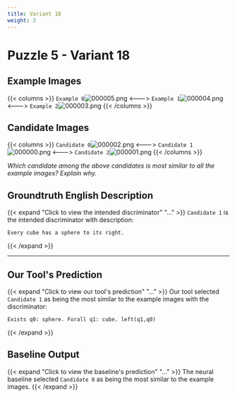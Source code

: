 ```yaml
---
title: Variant 18
weight: 3
---
```


# Puzzle 5 - Variant 18

## Example Images
{{< columns >}}
`Example 0`![000005.png](/clevr-variants/shield/fovariant-18/render/images/CLEVR_val_000005.png)
<--->
`Example 1`![000004.png](/clevr-variants/shield/fovariant-18/render/images/CLEVR_val_000004.png)
<--->
`Example 2`![000003.png](/clevr-variants/shield/fovariant-18/render/images/CLEVR_val_000003.png)
{{< /columns >}}

## Candidate Images
{{< columns >}}
`Candidate 0`![000002.png](/clevr-variants/shield/fovariant-18/render/images/CLEVR_val_000002.png)
<--->
`Candidate 1`![000000.png](/clevr-variants/shield/fovariant-18/render/images/CLEVR_val_000000.png)
<--->
`Candidate 2`![000001.png](/clevr-variants/shield/fovariant-18/render/images/CLEVR_val_000001.png)
{{< /columns >}}

*Which candidate among the above candidates is most similar to all the example images? Explain why.*

## Groundtruth English Description

{{< expand "Click to view the intended discriminator" "..." >}}
`Candidate 1` is the intended discriminator with description:
```plaintext 
Every cube has a sphere to its right.
```
{{< /expand >}}

---



## Our Tool's Prediction

{{< expand "Click to view our tool's prediction" "..." >}}
Our tool selected `Candidate 1` as being the most similar to the example images with the discriminator:
```plaintext
Exists q0: sphere. Forall q1: cube. left(q1,q0)
```
{{< /expand >}}



## Baseline Output

{{< expand "Click to view the baseline's prediction" "..." >}}
The neural baseline selected `Candidate 0` as being the most similar to the example images.
{{< /expand >}}

